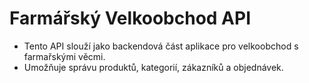 # Farmářský Velkoobchod API
- Tento API slouží jako backendová část aplikace pro velkoobchod s farmařskými věcmi. 
- Umožňuje správu produktů, kategorií, zákazníků a objednávek.